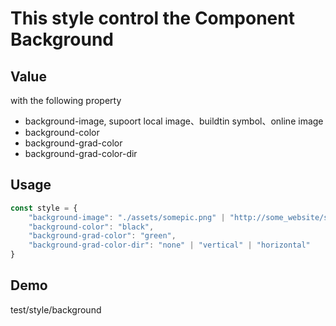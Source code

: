 # This style control the Component Background

## Value
with the following property
- background-image, supoort local image、buildtin symbol、online image
- background-color
- background-grad-color
- background-grad-color-dir

## Usage
```js
const style = {
    "background-image": "./assets/somepic.png" | "http://some_website/somepic.png" | "audio"
    "background-color": "black",
    "background-grad-color": "green",
    "background-grad-color-dir": "none" | "vertical" | "horizontal"
}
```

## Demo
test/style/background

